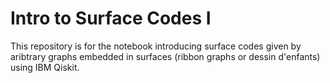 # Intro to Surface Codes I

This repository is for the notebook introducing surface codes given by aribtrary graphs embedded in surfaces (ribbon graphs or dessin d'enfants) using IBM Qiskit. 
